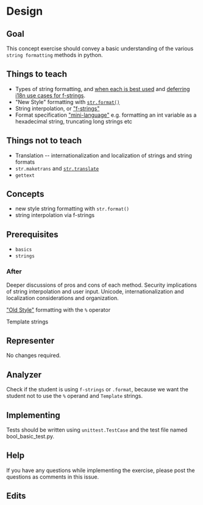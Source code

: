 # Design

## Goal

This concept exercise should convey a basic understanding of the various `string formatting` methods in python.

## Things to teach

- Types of string formatting, and [when each is best used](https://realpython.com/python-string-formatting/#which-string-formatting-method-should-you-use) and [deferring i18n use cases for f-strings](https://www.python.org/dev/peps/pep-0501/#deferring-consideration-of-possible-use-in-i18n-use-cases).
- "New Style" formatting with [`str.format()`](https://docs.python.org/3/library/string.html#format-string-syntax)
- String interpolation, or ["f-strings"](https://docs.python.org/3/reference/lexical_analysis.html#formatted-string-literals)
- Format specification ["mini-language"](https://docs.python.org/3/library/string.html#format-specification-mini-language) e.g. formatting an int variable as a hexadecimal string, truncating long strings etc

## Things not to teach

- Translation -- internationalization and localization of strings and string formats
- `str.maketrans` and [`str.translate`](https://docs.python.org/3/library/stdtypes.html#str.translate)
- `gettext`

## Concepts

- new style string formatting with `str.format()`
- string interpolation via f-strings

## Prerequisites

- `basics`
- `strings`



### After

Deeper discussions of pros and cons of each method. Security implications of string interpolation and user input. Unicode, internationalization and localization considerations and organization.

["Old Style"](https://docs.python.org/3/library/stdtypes.html#printf-style-string-formatting) formatting with the `%` operator

Template strings

## Representer

No changes required.

## Analyzer

Check if the student is using `f-strings` or `.format`, because we want the student not to use the `%` operand and `Template` strings.

## Implementing

Tests should be written using `unittest.TestCase` and the test file named bool_basic_test.py.

## Help

If you have any questions while implementing the exercise, please post the questions as comments in this issue.

## Edits

 